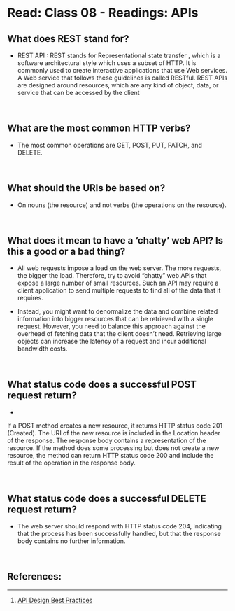 # Read: Class 08 - Readings: APIs

## What does REST stand for?
- REST API : REST stands for Representational state transfer , which is a software architectural style which uses a subset of HTTP. It is commonly used to create interactive applications that use Web services. A Web service that follows these guidelines is called RESTful. REST APIs are designed around resources, which are any kind of object, data, or service that can be accessed by the client

<p>&nbsp;</p>

## What are the most common HTTP verbs?
- The most common operations are GET, POST, PUT, PATCH, and DELETE.

<p>&nbsp;</p>

## What should the URIs be based on?
- On nouns (the resource) and not verbs (the operations on the resource).

<p>&nbsp;</p>

## What does it mean to have a ‘chatty’ web API? Is this a good or a bad thing?
- All web requests impose a load on the web server. The more requests, the bigger the load. Therefore, try to avoid “chatty” web APIs that expose a large number of small resources. Such an API may require a client application to send multiple requests to find all of the data that it requires. 


- Instead, you might want to denormalize the data and combine related information into bigger resources that can be retrieved with a single request. However, you need to balance this approach against the overhead of fetching data that the client doesn’t need. Retrieving large objects can increase the latency of a request and incur additional bandwidth costs.

<p>&nbsp;</p>

## What status code does a successful POST request return?
-
If a POST method creates a new resource, it returns HTTP status code 201 (Created). The URI of the new resource is included in the Location header of the response. The response body contains a representation of the resource. If the method does some processing but does not create a new resource, the method can return HTTP status code 200 and include the result of the operation in the response body.

<p>&nbsp;</p>

## What status code does a successful DELETE request return?
- The web server should respond with HTTP status code 204, indicating that the process has been successfully handled, but that the response body contains no further information.


<p>&nbsp;</p>





## References:
---

1. [API Design Best Practices](https://docs.microsoft.com/en-us/azure/architecture/best-practices/api-design)








